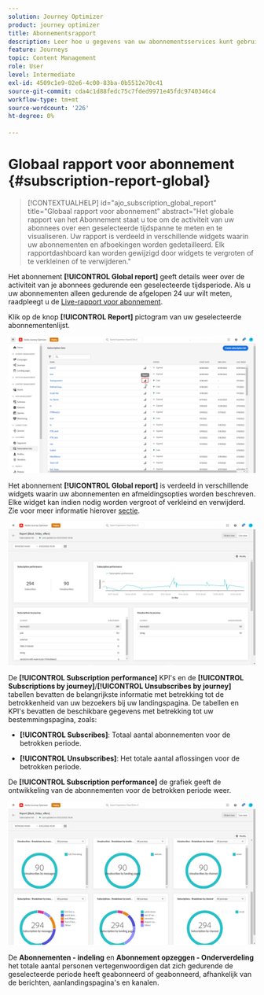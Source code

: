 ```yaml
---
solution: Journey Optimizer
product: journey optimizer
title: Abonnementsrapport
description: Leer hoe u gegevens van uw abonnementsservices kunt gebruiken met het Global-rapport Subscription
feature: Journeys
topic: Content Management
role: User
level: Intermediate
exl-id: 4509c1e9-02e6-4c00-83ba-0b5512e70c41
source-git-commit: cda4c1d88fedc75c7fded9971e45fdc9740346c4
workflow-type: tm+mt
source-wordcount: '226'
ht-degree: 0%

---
```


# Globaal rapport voor abonnement {#subscription-report-global}

>[!CONTEXTUALHELP]
>id="ajo_subscription_global_report"
>title="Globaal rapport voor abonnement"
>abstract="Het globale rapport van het Abonnement staat u toe om de activiteit van uw abonnees over een geselecteerde tijdspanne te meten en te visualiseren. Uw rapport is verdeeld in verschillende widgets waarin uw abonnementen en afboekingen worden gedetailleerd. Elk rapportdashboard kan worden gewijzigd door widgets te vergroten of te verkleinen of te verwijderen."

Het abonnement **[!UICONTROL Global report]** geeft details weer over de activiteit van je abonnees gedurende een geselecteerde tijdsperiode. Als u uw abonnementen alleen gedurende de afgelopen 24 uur wilt meten, raadpleegt u de [Live-rapport voor abonnement](subscription-report-live.md).

Klik op de knop **[!UICONTROL Report]** pictogram van uw geselecteerde abonnementenlijst.

![](assets/subscription_report_7.png)

Het abonnement **[!UICONTROL Global report]** is verdeeld in verschillende widgets waarin uw abonnementen en afmeldingsopties worden beschreven. Elke widget kan indien nodig worden vergroot of verkleind en verwijderd. Zie voor meer informatie hierover [sectie](global-report.md).

![](assets/subscription_report_1.png)

De **[!UICONTROL Subscription performance]** KPI&#39;s en de **[!UICONTROL Subscriptions by journey]**/**[!UICONTROL Unsubscribes by journey]** tabellen bevatten de belangrijkste informatie met betrekking tot de betrokkenheid van uw bezoekers bij uw landingspagina. De tabellen en KPI&#39;s bevatten de beschikbare gegevens met betrekking tot uw bestemmingspagina, zoals:

* **[!UICONTROL Subscribes]**: Totaal aantal abonnementen voor de betrokken periode.

* **[!UICONTROL Unsubscribes]**: Het totale aantal aflossingen voor de betrokken periode.

De **[!UICONTROL Subscription performance]** de grafiek geeft de ontwikkeling van de abonnementen voor de betrokken periode weer.

![](assets/subscription_report_2.png)

De **Abonnementen - indeling** en **Abonnement opzeggen - Onderverdeling** het totale aantal personen vertegenwoordigen dat zich gedurende de geselecteerde periode heeft geabonneerd of geabonneerd, afhankelijk van de berichten, aanlandingspagina&#39;s en kanalen.
